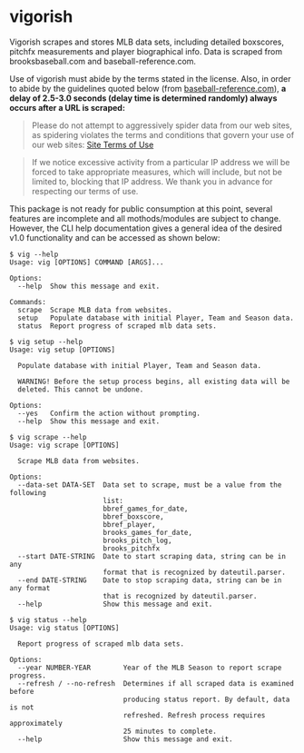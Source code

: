 # vigorish

Vigorish scrapes and stores MLB data sets, including detailed boxscores, pitchfx measurements and player biographical info. Data is scraped from brooksbaseball.com and baseball-reference.com.

Use of vigorish must abide by the terms stated in the license. Also, in order to abide by the guidelines quoted below (from [baseball-reference.com](https://www.sports-reference.com/data_use.html)), __a delay of 2.5-3.0 seconds (delay time is determined randomly) always occurs after a URL is scraped:__

> Please do not attempt to aggressively spider data from our web sites, as spidering violates the terms and conditions that govern your use of our web sites: [Site Terms of Use](https://www.sports-reference.com/termsofuse.html)

> If we notice excessive activity from a particular IP address we will be forced to take appropriate measures, which will include, but not be limited to, blocking that IP address. We thank you in advance for respecting our terms of use.

This package is not ready for public consumption at this point, several features are incomplete and all mothods/modules are subject to change. However, the CLI help documentation gives a general idea of the desired v1.0 functionality and can be accessed as shown below:

```shell
$ vig --help
Usage: vig [OPTIONS] COMMAND [ARGS]...

Options:
  --help  Show this message and exit.

Commands:
  scrape  Scrape MLB data from websites.
  setup   Populate database with initial Player, Team and Season data.
  status  Report progress of scraped mlb data sets.
```

```shell
$ vig setup --help
Usage: vig setup [OPTIONS]

  Populate database with initial Player, Team and Season data.

  WARNING! Before the setup process begins, all existing data will be
  deleted. This cannot be undone.

Options:
  --yes   Confirm the action without prompting.
  --help  Show this message and exit.
```

```shell
$ vig scrape --help
Usage: vig scrape [OPTIONS]

  Scrape MLB data from websites.

Options:
  --data-set DATA-SET  Data set to scrape, must be a value from the following
                       list:
                       bbref_games_for_date,
                       bbref_boxscore,
                       bbref_player,
                       brooks_games_for_date,
                       brooks_pitch_log,
                       brooks_pitchfx
  --start DATE-STRING  Date to start scraping data, string can be in any
                       format that is recognized by dateutil.parser.
  --end DATE-STRING    Date to stop scraping data, string can be in any format
                       that is recognized by dateutil.parser.
  --help               Show this message and exit.
```

```shell
$ vig status --help
Usage: vig status [OPTIONS]

  Report progress of scraped mlb data sets.

Options:
  --year NUMBER-YEAR        Year of the MLB Season to report scrape progress.
  --refresh / --no-refresh  Determines if all scraped data is examined before
                            producing status report. By default, data is not
                            refreshed. Refresh process requires approximately
                            25 minutes to complete.
  --help                    Show this message and exit.
```